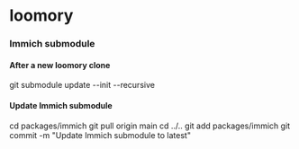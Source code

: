 # loomory

### Immich submodule
#### After a new loomory clone
git submodule update --init --recursive

#### Update Immich submodule
cd packages/immich
git pull origin main
cd ../..
git add packages/immich
git commit -m "Update Immich submodule to latest"